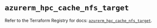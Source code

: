 # `azurerm_hpc_cache_nfs_target`

Refer to the Terraform Registry for docs: [`azurerm_hpc_cache_nfs_target`](https://registry.terraform.io/providers/hashicorp/azurerm/4.29.0/docs/resources/hpc_cache_nfs_target).
